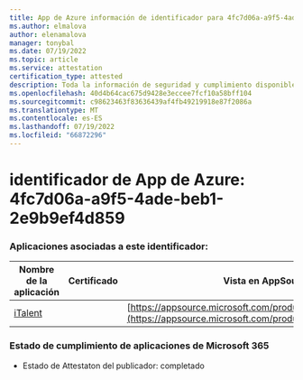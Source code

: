 ```yaml
---
title: App de Azure información de identificador para 4fc7d06a-a9f5-4ade-beb1-2e9b9ef4d859
ms.author: elmalova
author: elenamalova
manager: tonybal
ms.date: 07/19/2022
ms.topic: article
ms.service: attestation
certification_type: attested
description: Toda la información de seguridad y cumplimiento disponible para 4fc7d06a-a9f5-4ade-beb1-2e9b9ef4d859.
ms.openlocfilehash: 40d4b64cac675d9428e3eccee7fcf10a58bff104
ms.sourcegitcommit: c98623463f83636439af4fb49219918e87f2086a
ms.translationtype: MT
ms.contentlocale: es-ES
ms.lasthandoff: 07/19/2022
ms.locfileid: "66872296"
---
```

# <a name="azure-app-id-4fc7d06a-a9f5-4ade-beb1-2e9b9ef4d859"></a>identificador de App de Azure: 4fc7d06a-a9f5-4ade-beb1-2e9b9ef4d859


### <a name="apps-associated-with-this-id"></a>Aplicaciones asociadas a este identificador:
| **Nombre de la aplicación** | **Certificado** | **Vista en AppSource** |
|--------------|---------------|-----------------------|
| [iTalent](../forward/WA200004328.md) |  | [https://appsource.microsoft.com/product/office/WA200004328](https://appsource.microsoft.com/product/office/WA200004328) |

### <a name="microsoft-365-app-compliance-status"></a>Estado de cumplimiento de aplicaciones de Microsoft 365
- Estado de Attestaton del publicador: completado

